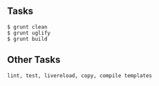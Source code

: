 
## Tasks

    $ grunt clean
    $ grunt uglify
    $ grunt build


## Other Tasks

    lint, test, livereload, copy, compile templates
